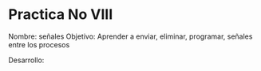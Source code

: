 # Practica No VIII

Nombre: señales
Objetivo: Aprender a enviar, eliminar, programar, señales entre los procesos

Desarrollo:
